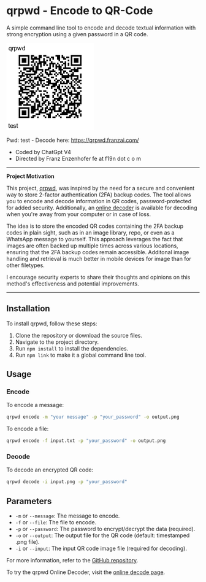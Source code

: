 # qrpwd - Encode to QR-Code

A simple command line tool to encode and decode textual information with strong encryption using a given password in a QR code.

![Test Image](test.png)


Pwd: test - Decode here: https://qrpwd.franzai.com/


- Coded by ChatGpt V4
- Directed by Franz Enzenhofer fe at f19n dot c o m 



---

**Project Motivation**

This project, [qrpwd](https://github.com/franzenzenhofer/qrpwd), was inspired by the need for a secure and convenient way to store 2-factor authentication (2FA) backup codes. The tool allows you to encode and decode information in QR codes, password-protected for added security. Additionally, an [online decoder](https://franzenzenhofer.github.io/qrpwd/) is available for decoding when you're away from your computer or in case of loss.

The idea is to store the encoded QR codes containing the 2FA backup codes in plain sight, such as in an image library, repo, or even as a WhatsApp message to yourself. This approach leverages the fact that images are often backed up multiple times across various locations, ensuring that the 2FA backup codes remain accessible. Additonal image handling and retrieval is much better in mobile devices for image than for other filetypes.

I encourage security experts to share their thoughts and opinions on this method's effectiveness and potential improvements.

---

 ## Installation

To install qrpwd, follow these steps:

1. Clone the repository or download the source files.
2. Navigate to the project directory.
3. Run `npm install` to install the dependencies.
4. Run `npm link` to make it a global command line tool.

## Usage

### Encode

To encode a message:

```bash
qrpwd encode -m "your message" -p "your_password" -o output.png
```

To encode a file:

```bash
qrpwd encode -f input.txt -p "your_password" -o output.png
```

### Decode

To decode an encrypted QR code:

```bash
qrpwd decode -i input.png -p "your_password"
```

## Parameters

- `-m` or `--message`: The message to encode.
- `-f` or `--file`: The file to encode.
- `-p` or `--password`: The password to encrypt/decrypt the data (required).
- `-o` or `--output`: The output file for the QR code (default: timestamped .png file).
- `-i` or `--input`: The input QR code image file (required for decoding).

For more information, refer to the [GitHub repository](https://github.com/franzenzenhofer/qrpwd).

To try the qrpwd Online Decoder, visit the [online decode page](https://franzenzenhofer.github.io/qrpwd/).
